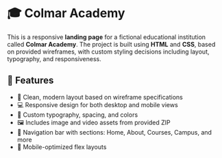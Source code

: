# 🎓 Colmar Academy

This is a responsive **landing page** for a fictional educational institution called **Colmar Academy**. The project is built using **HTML** and **CSS**, based on provided wireframes, with custom styling decisions including layout, typography, and responsiveness.

## 🚀 Features

- 📐 Clean, modern layout based on wireframe specifications
- 💻 Responsive design for both desktop and mobile views
- 🎨 Custom typography, spacing, and colors
- 🖼️ Includes image and video assets from provided ZIP
- 🧭 Navigation bar with sections: Home, About, Courses, Campus, and more
- 📱 Mobile-optimized flex layouts



